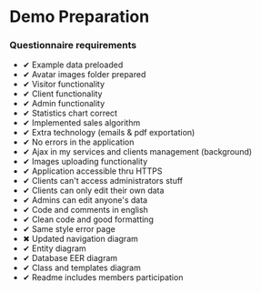 # Demo Preparation

### Questionnaire requirements

- ✔ Example data preloaded 
- ✔ Avatar images folder prepared
- ✔ Visitor functionality 
- ✔ Client functionality 
- ✔ Admin functionality 
- ✔ Statistics chart correct
- ✔ Implemented sales algorithm
- ✔ Extra technology (emails & pdf exportation)
- ✔ No errors in the application
- ✔ Ajax in my services and clients management (background)
- ✔ Images uploading functionality
- ✔ Application accessible thru HTTPS
- ✔ Clients can't access administrators stuff
- ✔ Clients can only edit their own data
- ✔ Admins can edit anyone's data
- ✔ Code and comments in english
- ✔ Clean code and good formatting
- ✔ Same style error page
- ✖ Updated navigation diagram
- ✔ Entity diagram
- ✔ Database EER diagram
- ✔ Class and templates diagram
- ✔ Readme includes members participation